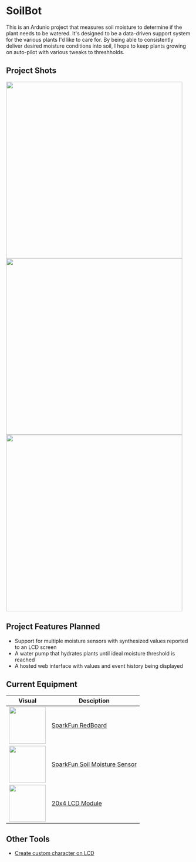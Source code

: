 # SoilBot
This is an Ardunio project that measures soil moisture to determine if the plant needs to be watered. It's designed to be a data-driven support system for the various plants I'd like to care for. By being able to consistently deliver desired moisture conditions into soil, I hope to keep plants growing on auto-pilot with various tweaks to threshholds.

## Project Shots
<img src="https://dl.dropboxusercontent.com/s/xcv0yz72pez8bxv/IMG_20190210_190542.jpg" width="480"/>
<img src="https://dl.dropboxusercontent.com/s/p2ygky6mwlidgq7/soilBot_AnimationA.gif" width="480"/>
<img src="https://dl.dropboxusercontent.com/s/qrigbiz5ptebnbi/soilbot_readout.jpg" width="480"/>

## Project Features Planned
- Support for multiple moisture sensors with synthesized values reported to an LCD screen
- A water pump that hydrates plants until ideal moisture threshold is reached
- A hosted web interface with values and event history being displayed

## Current Equipment
| Visual  | Desciption |
| ------------- | ------------- |
|<img src="https://cdn.sparkfun.com//assets/parts/1/1/7/2/2/13975-01.jpg" width="100"/> | [SparkFun RedBoard](https://www.sparkfun.com/products/13975)|
|<img src="https://cdn.sparkfun.com//assets/parts/1/0/6/1/0/13322-01.jpg" width="100"/>|  [SparkFun Soil Moisture Sensor](https://www.sparkfun.com/products/13322)|
|<img src="https://images-na.ssl-images-amazon.com/images/I/81yY0y-bzXL._AC_UL115_.jpg" width="100"/>|[20x4 LCD Module](https://www.amazon.com/gp/product/B071FGZX8G)|

## Other Tools
- [Create custom character on LCD](https://maxpromer.github.io/LCD-Character-Creator/)
